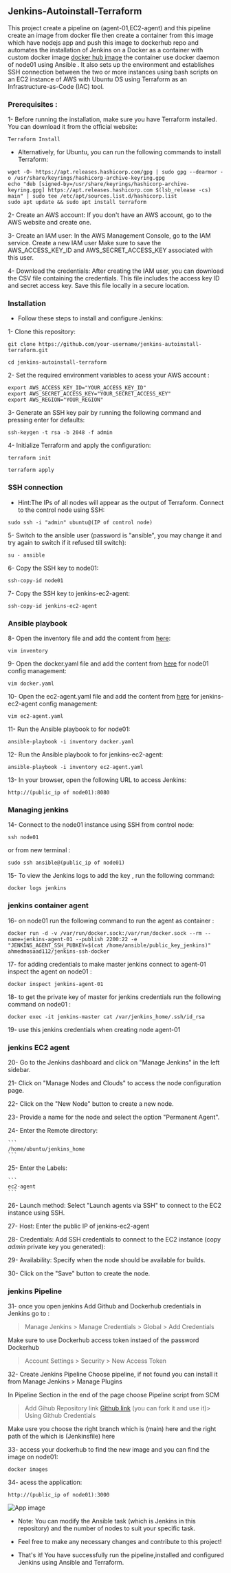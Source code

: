 ## Jenkins-Autoinstall-Terraform
This project create a pipeline on (agent-01,EC2-agent) and this pipeline create an image from docker file then create a container from this image which have nodejs app and push this image to dockerhub repo and automates the installation of Jenkins on a Docker as a container with custom docker image [docker hub image](https://hub.docker.com/layers/ahmedmosaad112/jenkins-with-docker/lts/images/sha256-7cc22cc5963a17e970a2bb2282e24316c728fd4a81798161678862397630f779?context=repo) the container use docker daemon of node01 using Ansible . It also sets up the environment and establishes SSH connection between the two or more instances using bash scripts on an EC2 instance of AWS with Ubuntu OS using Terraform as an Infrastructure-as-Code (IAC) tool.  
### Prerequisites :
1- Before running the installation, make sure you have Terraform installed. You can download it from the official website: 
```
Terraform Install
```

- Alternatively, for Ubuntu, you can run the following commands to install Terraform:
```
wget -O- https://apt.releases.hashicorp.com/gpg | sudo gpg --dearmor -o /usr/share/keyrings/hashicorp-archive-keyring.gpg
echo "deb [signed-by=/usr/share/keyrings/hashicorp-archive-keyring.gpg] https://apt.releases.hashicorp.com $(lsb_release -cs) main" | sudo tee /etc/apt/sources.list.d/hashicorp.list
sudo apt update && sudo apt install terraform
```
2- Create an AWS account: If you don't have an AWS account, go to the AWS website and create one.

3- Create an IAM user: In the AWS Management Console, go to the IAM service. Create a new IAM user Make sure to save the AWS_ACCESS_KEY_ID and AWS_SECRET_ACCESS_KEY associated with this user.

4- Download the credentials: After creating the IAM user, you can download the CSV file containing the credentials. This file includes the access key ID and secret access key. Save this file locally in a secure location.

### Installation 
- Follow these steps to install and configure Jenkins:

1- Clone this repository:
```
git clone https://github.com/your-username/jenkins-autoinstall-terraform.git
```
```
cd jenkins-autoinstall-terraform
```
2- Set the required environment variables to acess your AWS account :
```
export AWS_ACCESS_KEY_ID="YOUR_ACCESS_KEY_ID"
export AWS_SECRET_ACCESS_KEY="YOUR_SECRET_ACCESS_KEY"
export AWS_REGION="YOUR_REGION"
```
3- Generate an SSH key pair by running the following command and pressing enter for defaults:
```
ssh-keygen -t rsa -b 2048 -f admin
```
4- Initialize Terraform and apply the configuration:
```
terraform init
```
```
terraform apply
```
### SSH connection 
 - Hint:The IPs of all nodes will appear as the output of Terraform. Connect to the control node using SSH:
```
sudo ssh -i "admin" ubuntu@(IP of control node)
```
5- Switch to the ansible user 
(password is "ansible", you may change it and try again to switch if it refused till switch):
```
su - ansible
```
6- Copy the SSH key to node01:
```
ssh-copy-id node01
```
7- Copy the SSH key to jenkins-ec2-agent:
```
ssh-copy-id jenkins-ec2-agent
```
### Ansible playbook
8- Open the inventory file and add the content from [here](inventory):
```
vim inventory
```
9- Open the docker.yaml file and add the content from [here](docker-jenkins.yaml) for node01 config management:
```
vim docker.yaml
```
10- Open the ec2-agent.yaml file and add the content from [here](ec2-agent.yaml) for jenkins-ec2-agent config management:
```
vim ec2-agent.yaml
```
11- Run the Ansible playbook to for node01:
```
ansible-playbook -i inventory docker.yaml
```
12- Run the Ansible playbook to for jenkins-ec2-agent:
```
ansible-playbook -i inventory ec2-agent.yaml
```
13- In your browser, open the following URL to access Jenkins:
```
http://(public_ip of node01):8080
```
### Managing jenkins
14- Connect to the node01 instance using SSH from control node:
```
ssh node01
```
or from new terminal :
```
sudo ssh ansible@(public_ip of node01)
```
15- To view the Jenkins logs to add the key , run the following command:
```
docker logs jenkins
```
### jenkins container agent 
16- on node01 run the following command to run the agent as container :
```
docker run -d -v /var/run/docker.sock:/var/run/docker.sock --rm --name=jenkins-agent-01 --publish 2200:22 -e "JENKINS_AGENT_SSH_PUBKEY=$(cat /home/ansible/public_key_jenkins)" ahmedmosaad112/jenkins-ssh-docker
```
17- for adding credentials to make master jenkins connect to agent-01 inspect the agent on node01 :
```
docker inspect jenkins-agent-01
```
18- to get the private key of master for jenkins credentials run the following command on node01 :
```
docker exec -it jenkins-master cat /var/jenkins_home/.ssh/id_rsa
```
19- use this jenkins credentials when creating node agent-01
### jenkins EC2 agent 

20- Go to the Jenkins dashboard and click on "Manage Jenkins" in the left sidebar.

21- Click on "Manage Nodes and Clouds" to access the node configuration page.

22- Click on the "New Node" button to create a new node.

23- Provide a name for the node and select the option "Permanent Agent".

24- Enter the Remote directory:

    ```
    /home/ubuntu/jenkins_home
    ```
25- Enter the Labels: 

    ```
    ec2-agent
    ```
26- Launch method: Select "Launch agents via SSH" to connect to the EC2 instance using SSH.

27- Host: Enter the public IP of jenkins-ec2-agent

28- Credentials: Add SSH credentials to connect to the EC2 instance (copy *admin* private key you generated):

29- Availability: Specify when the node should be available for builds.

30- Click on the "Save" button to create the node.

### jenkins Pipeline
31- once you open jenkins Add Github and Dockerhub credentials in Jenkins go to :
> Manage Jenkins > Manage Credentials > Global > Add Credentials

Make sure to use Dockerhub access token instaed of the password Dockerhub 
> Account Settings > Security > New Access Token

32- Create Jenkins Pipeline
Choose pipeline, if not found you can install it from Manage Jenkins > Manage Plugins

In Pipeline Section in the end of the page choose Pipeline script from SCM
> Add Gihub Repository link [Github link](https://github.com/AHMEDMOSSAD29/jenkins-autoinstall-terraform.git) (you can fork it and use it)> Using Github Credentials

Make usre you choose the right branch which is (main) here and the right path of the which is (Jenkinsfile) here

33- access your dockerhub to find the new image and you can find the image on node01:
```
docker images
```
34- acess the application:
```
http://(public_ip of node01):3000
```
![App image](jenkins-images/App.png)

- Note: You can modify the Ansible task (which is Jenkins in this repository) and the number of nodes to suit your specific task.

- Feel free to make any necessary changes and contribute to this project!

- That's it! You have successfully run the pipeline,installed and configured Jenkins using Ansible and Terraform.
